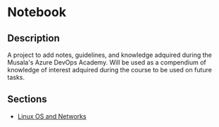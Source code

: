 # Notebook

## Description
A project to add notes, guidelines, and knowledge adquired during the Musala's Azure DevOps Academy. Will be used as a compendium of knowledge of interest adquired during the course to be used on future tasks.

## Sections

* [Linux OS and Networks](os_networks.md)